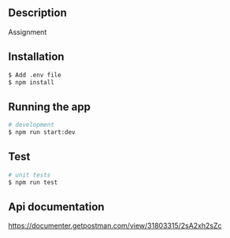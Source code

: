 ## Description

Assignment

## Installation

```bash
$ Add .env file
$ npm install
```

## Running the app

```bash
# development
$ npm run start:dev

```

## Test

```bash
# unit tests
$ npm run test

```

## Api documentation

https://documenter.getpostman.com/view/31803315/2sA2xh2sZc
